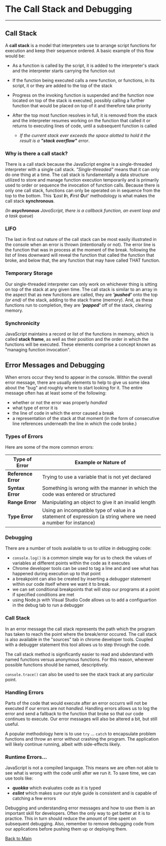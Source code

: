 # The Call Stack and Debugging
---
## Call Stack

A **call stack** is a model that interpreters use to arrange script functions for execution and keep their sequence ordered. A basic example of this flow would be:

- As a function is called by the script, it is added to the interpreter's stack and the interpreter starts carrying the function out
- If the function being executed calls a new function, or functions, in its script, it or they are added to the top of the stack
- Progress on the invoking function is suspended and the function now located on top of the stack is executed, possibly calling a further function that would be placed on top of it and therefore take priority
- After the top most function resolves in full, it is removed from the stack and the interpreter resumes working on the function that called it or returns to executing lines of code, until a subsequent function is called


  - *If the current stack ever exceeds the space alotted to hold it the result is a **"stack overflow"** error*.

### Why is there a call stack?

There is a call stack because the JavaScript engine is a single-threaded interpreter with a single call stack. *"Single-threaded"* means that it can only do one thing at a time. The call stack is fundamentally a data structure utilized to store and manage function execution temporarily and is primarily used to order or sequence the invocation of function calls. Because there is only one call stack, functions can only be operated on in sequence from the top to the bottom. This *'**L**ast **I**n, **F**irst **O**ut'* methodology is what makes the call stack **synchronous**.

*(In **asychronous** JavaScript, there is a callback function, an event loop and a task queue*)

### LIFO
The last in first out nature of the call stack can be most easily illustrated in the console when an error is thrown (intentionally or not). The error line is the function that was in process at the moment of the break. following the list of lines downward will reveal the function that called the function that broke, and below that, the any function that may have called THAT function.

### Temporary Storage

Our single-threaded interpreter can only work on whichever thing is sitting on top of the stack at any given time. The call stack is similar to an array in the aspect that as new functions are called, they are ***'pushed'*** onto the top *(or end)* of the stack, adding to the stack frame (memory). And, as these functions run to completion, they are ***'popped'*** off of the stack, clearing memory.

### Synchronicity

JavaScript maintains a record or list of the functions in memory, which is called **stack frame**, as well as their position and the order in which the functions will be executed. These elements comprise a concept known as "managing function invocation".

## Error Messages and Debugging

When errors occur they tend to appear in the console. Within the overall error message, there are usually elements to help to give us some idea about the "bug" and roughly where to start looking for it. The entire message often has at least some of the following:
- whether or not the error was properly *handled*
- what type of error it is
- the line of code in which the error caused a break
- a representation of the stack at that moment (in the form of consecutive line references underneath the line in which the code broke.)

### Types of Errors

Here are some of the more common errors:

| **Type of Error** | **Example or Nature of** |
| --- | --- |
| **Reference Error** | Trying to use a variable that is not yet declared |
| **Syntax Error** | Something is wrong with the manner in which the code was entered or structured |
| **Range Error** | Manipulating an object to give it an invalid length |
| **Type Error** | Using an incompatible type of value in a statement of expression (a string where we need a number for instance) |

### Debugging

There are a number of tools available to us to utilize in debugging code:

- `console.log()` is a common simple way for us to check the values of variables at different points within the code as it executes
- Chrome developer tools can be used to tag a line and and see what has happened during execution up to that point
- a breakpoint can also be created by inserting a *debugger* statement within our code itself where we want it to break.
- we can set conditional breakpoints that will stop our programs at a point if specified conditions are met
- using Node.js with Visual Studio Code allows us to add a configuartion in the debug tab to run a debugger

### Call Stack

In an error message the call stack represents the path which the program has taken to reach the point where the break/error occured. The call stack is also available in the "sources" tab in chrome developer tools. Coupled with a debugger statement this tool allows us to step through the code.

The call stack method is significantly easier to read and ubderstand with named functions versus anonymous functions. For this reason, wherever possible functions should be named, descriptively.

`console.trace()` can also be used to see the stack track at any particular point.

### Handling Errors

Parts of the code that would execute after an error occurrs will not be executed if our errors are not *handled*. Handling errors allows us to log the error and send a fallback to the function that broke so that our code continues to execute. Our error messages will also be altered a bit, but still useful.

A popular methodology here is to use `try` ... `catch` to encapsulate problem functions and throw an error without crashing the program. The application will likely continue running, albeit with side-effects likely.

### Runtime Errors...

JavaScript is not a compiled language. This means we are often not able to see what is wrong with the code until after we run it. To save time, we can use tools like:

- ***quokka*** which evaluates code as it is typed
- ***eslint*** which makes sure our style guide is consistent and is capable of catching a few errors


Debugging and understanding error messages and how to use them is an important skill for developers. Often the only way to get better at it is to practice. This in turn should reduce the amount of time spent on subsequent debugging. Also, remember to remove debugging code from our applications before pushing them up or deploying them.


[Back to Main](../README.md)
